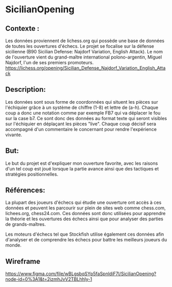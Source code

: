 # SicilianOpening


## Contexte :
Les données proviennent de lichess.org qui possède une base de données de toutes les ouvertures d'échecs. Le projet se focalise sur la défense sicilienne (B90 Sicilian Defense: Najdorf Variation, English Attack). Le nom de l'ouverture vient du grand-maître international polono-argentin, Miguel Najdorf, l'un de ses premiers promoteurs.
https://lichess.org/opening/Sicilian_Defense_Najdorf_Variation_English_Attack


## Description:
Les données sont sous forme de coordonnées qui situent les pièces sur l'échiquier grâce à un système de chiffre (1-8) et lettre de (a-h). Chaque coup a donc une notation comme par exemple FB7 qui va déplacer le fou sur la case b7. Ce sont donc des données au format texte qui seront visibles sur l'échiquier en déplaçant les pièces "live". Chaque coup décisif sera accompagné d'un commentaire le concernant pour rendre l'expérience vivante.



## But:
Le but du projet est d'expliquer mon ouverture favorite, avec les raisons d'un tel coup est joué lorsque la partie avance ainsi que des tactiques et stratégies positionnelles.



## Références:
La plupart des joueurs d'échecs qui étudie une ouverture ont accès à ces données et peuvent les parcourir sur plein de sites web comme chess.com, lichees.org, chess24.com. Ces données sont donc utilisées pour apprendre la théorie et les ouvertures des échecs ainsi que pour analyser des parties de grands-maîtres.

Les moteurs d'échecs tel que Stockfish utilise également ces données afin d'analyser et de comprendre les échecs pour battre les meilleurs joueurs du monde.

## Wireframe
https://www.figma.com/file/wBLgsbqSYp5faSpnldiF7l/SicilianOpening?node-id=0%3A1&t=2jzmhJvV2TBLhhly-1
